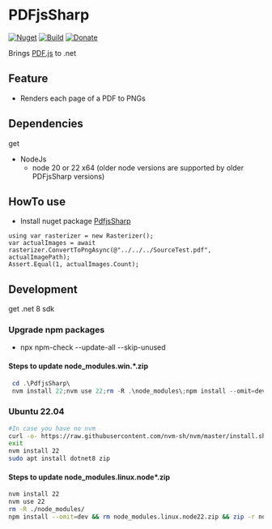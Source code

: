 # PDFjsSharp

[![Nuget](https://img.shields.io/nuget/v/Codeuctivity.PdfjsSharp.svg)](https://www.nuget.org/packages/Codeuctivity.PdfjsSharp/) [![Build](https://github.com/Codeuctivity/PdfjsSharp/actions/workflows/dotnet.yml/badge.svg)](https://github.com/Codeuctivity/PdfjsSharp/actions/workflows/dotnet.yml) [![Donate](https://img.shields.io/static/v1?label=Paypal&message=Donate&color=informational)](https://www.paypal.com/donate?hosted_button_id=7M7UFMMRTS7UE)

Brings [PDF.js](https://github.com/mozilla/pdf.js) to .net

## Feature

- Renders each page of a PDF to PNGs

## Dependencies

get

- NodeJs
  - node 20 or 22 x64 (older node versions are supported by older PDFjsSharp versions)

## HowTo use

- Install nuget package [PdfjsSharp](https://www.nuget.org/packages/Codeuctivity.PdfjsSharp/)

```Csharp
using var rasterizer = new Rasterizer();
var actualImages = await rasterizer.ConvertToPngAsync(@"../../../SourceTest.pdf", actualImagePath);
Assert.Equal(1, actualImages.Count);
```

## Development

get .net 8 sdk

### Upgrade npm packages

- npx npm-check --update-all --skip-unused

#### Steps to update node_modules.win.\*.zip

```Powershell
 cd .\PdfjsSharp\
 nvm install 22;nvm use 22;rm -R .\node_modules\;npm install --omit=dev;rm .\node_modules.win.node22.zip;Compress-Archive -LiteralPath .\node_modules\ -DestinationPath .\node_modules.win.node22.zip;Compress-Archive -Update .\Rasterize.mjs .\node_modules.win.node22.zip
```

### Ubuntu 22.04

```bash
#In case you have no nvm
curl -o- https://raw.githubusercontent.com/nvm-sh/nvm/master/install.sh | bash 
exit
nvm install 22
sudo apt install dotnet8 zip
```

#### Steps to update node_modules.linux.node\*.zip

```bash
nvm install 22
nvm use 22
rm -R ./node_modules/ 
npm install --omit=dev && rm node_modules.linux.node22.zip && zip -r node_modules.linux.node22.zip node_modules && zip -g node_modules.linux.node22.zip Rasterize.mjs
```
